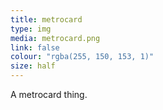 ```yaml
---
title: metrocard
type: img
media: metrocard.png
link: false
colour: "rgba(255, 150, 153, 1)"
size: half
---
```

A metrocard thing.
